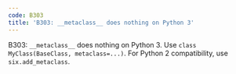 ```yaml
---
code: B303
title: 'B303: __metaclass__ does nothing on Python 3'
---
```


B303: `__metaclass__` does nothing on Python 3. Use `class MyClass(BaseClass, metaclass=...)`. For Python 2 compatibility, use `six.add_metaclass`.